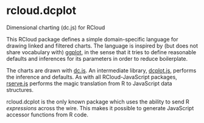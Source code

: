 # rcloud.dcplot
Dimensional charting (dc.js) for RCloud

This RCloud package defines a simple domain-specific language for drawing linked
and filtered charts. The language is inspired by (but does not share vocabulary with)
[ggplot](http://ggplot2.org/), in the sense that it tries to define reasonable defaults
and inferences for its parameters in order to reduce boilerplate.

The charts are drawn with [dc.js](http://dc-js.github.io/dc.js/). An intermediate library,
[dcplot.js](https://github.com/att/dcplot.js), performs the inference and defaults. As with
all RCloud-JavaScript packages, [rserve.js](https://github.com/att/rserve-js) performs
the magic translation from R to JavaScript data structures. 

rcloud.dcplot is the only known package which uses the ability to send R *expressions*
across the wire. This makes it possible to generate JavaScript accessor functions from
R code.
